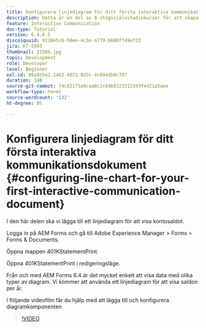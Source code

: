 ```yaml
---
title: Konfigurera linjediagram för ditt första interaktiva kommunikationsdokument
description: Detta är en del av 8-stegssjälvstudiekurser för att skapa ditt första interaktiva kommunikationsdokument för tryckkanalen. I den här delen ska vi lägga till ett linjediagram för att visa kontosaldot.
feature: Interactive Communication
doc-type: Tutorial
version: 6.4,6.5
discoiquuid: 9110e5c6-50ee-4c3e-a779-b680ff49ef23
jira: KT-5993
thumbnail: 22386.jpg
topic: Development
role: Developer
level: Beginner
exl-id: 86a955e2-2463-4973-8d3c-4c694db8c787
duration: 140
source-git-commit: f4c621f3a9caa8c2c64b8323312343fe421a5aee
workflow-type: tm+mt
source-wordcount: '132'
ht-degree: 0%

---
```


# Konfigurera linjediagram för ditt första interaktiva kommunikationsdokument {#configuring-line-chart-for-your-first-interactive-communication-document}

I den här delen ska vi lägga till ett linjediagram för att visa kontosaldot.

Logga in på AEM Forms och gå till Adobe Experience Manager > Forms > Forms &amp; Documents.

Öppna mappen 401KStatementPrint.

Öppna 401KStatementPrint i redigeringsläge.

Från och med AEM Forms 6.4 är det mycket enkelt att visa data med olika typer av diagram. Vi kommer att använda ett linjediagram för att visa saldon per år.

I följande videofilm får du hjälp med att lägga till och konfigurera diagramkomponenten

>[!VIDEO](https://video.tv.adobe.com/v/22386?quality=12&learn=on)
